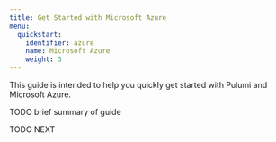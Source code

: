 ```yaml
---
title: Get Started with Microsoft Azure
menu:
  quickstart:
    identifier: azure
    name: Microsoft Azure
    weight: 3
---
```


This guide is intended to help you quickly get started with Pulumi and Microsoft Azure.

TODO brief summary of guide

TODO NEXT
